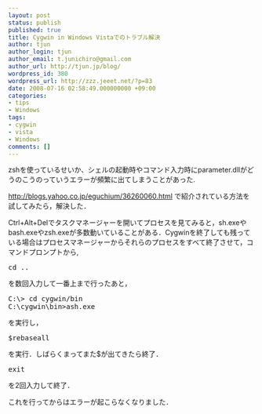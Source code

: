 ```yaml
---
layout: post
status: publish
published: true
title: Cygwin in Windows Vistaでのトラブル解決
author: tjun
author_login: tjun
author_email: t.junichiro@gmail.com
author_url: http://tjun.jp/blog/
wordpress_id: 380
wordpress_url: http://zzz.jeeet.net/?p=83
date: 2008-07-16 02:58:49.000000000 +09:00
categories:
- tips
- Windows
tags:
- cygwin
- vista
- Windows
comments: []
---
```

zshを使っているせいか、シェルの起動時やコマンド入力時にparameter.dllがどうのこうのっていうエラーが頻繁に出てしまうことがあった.

<a href="http://blogs.yahoo.co.jp/eguchium/36260060.html">http://blogs.yahoo.co.jp/eguchium/36260060.html</a>
で紹介されている方法を試してみたら，解決した．


Ctrl+Alt+Delでタスクマネージャーを開いてプロセスを見てみると，sh.exeやbash.exeやzsh.exeが多数動いていることがある．Cygwinを終了しても残っている場合はプロセスマネージャーからそれらのプロセスをすべて終了させて，コマンドプロンプトから,
<pre>cd ..</pre>
を数回入力して一番上まで行ったあと，
<pre>C:\> cd cygwin/bin
C:\cygwin\bin>ash.exe
</pre>
を実行し，
<pre>
$rebaseall
</pre>
を実行．しばらくまってまた$が出てきたら終了．
<pre>exit</pre>を2回入力して終了．

これを行ってからはエラーが起こらなくなりました．
